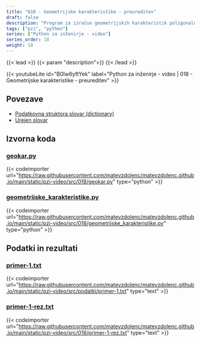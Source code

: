 ```yaml
---
title: "018 - Geometrijske karakteristike - preureditev"
draft: false
description: "Program za izračun geometrijskih karakteristik poligonalnih prerezov. Preureditev izvedbe programa, uporaba slovarja in funkcij, ki vrnejo več rezultatov."
tags: ["pzi", "python"]
series: ["Python za inženirje - video"]
series_order: 18
weight: 18
---
```


{{< lead >}}
{{< param "description">}}
{{< /lead >}}

{{< youtubeLite id="B0Iw6yftYek" label="Python za inženirje - video | 018 - Geometrijske karakteristike - preureditev" >}}

## Povezave
- [Podatkovna struktora slovar (dictionary)](https://docs.python.org/3/tutorial/datastructures.html#dictionaries) 
- [Urejen slovar](https://docs.python.org/3/library/collections.html#collections.OrderedDict)

## Izvorna koda

### [geokar.py](https://raw.githubusercontent.com/matevzdolenc/matevzdolenc.github.io/main/static/pzi-video/src/018/geokar.py)

{{< codeimporter url="https://raw.githubusercontent.com/matevzdolenc/matevzdolenc.github.io/main/static/pzi-video/src/018/geokar.py" type="python" >}}

### [geometrijske_karakteristike.py](https://raw.githubusercontent.com/matevzdolenc/matevzdolenc.github.io/main/static/pzi-video/src/018/geometrijske_karakteristike.py)

{{< codeimporter url="https://raw.githubusercontent.com/matevzdolenc/matevzdolenc.github.io/main/static/pzi-video/src/018/geometrijske_karakteristike.py" type="python" >}}

## Podatki in rezultati

### [primer-1.txt](https://raw.githubusercontent.com/matevzdolenc/matevzdolenc.github.io/main/static/pzi-video/src/podatki/primer-1.txt)

{{< codeimporter url="https://raw.githubusercontent.com/matevzdolenc/matevzdolenc.github.io/main/static/pzi-video/src/podatki/primer-1.txt" type="text" >}}

### [primer-1-rez.txt](https://raw.githubusercontent.com/matevzdolenc/matevzdolenc.github.io/main/static/pzi-video/src/018/primer-1-rez.txt)

{{< codeimporter url="https://raw.githubusercontent.com/matevzdolenc/matevzdolenc.github.io/main/static/pzi-video/src/018/primer-1-rez.txt" type="text" >}}
